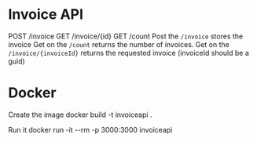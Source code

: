 # Invoice API

POST /invoice
GET /invoice/{id}
GET /count
Post the `/invoice` stores the invoice
Get on the `/count` returns the number of invoices.
Get on the `/invoice/{invoiceId}` returns the requested invoice (invoiceId should be a guid)

# Docker
Create the image
docker build -t invoiceapi .

Run it
docker run -it --rm -p 3000:3000 invoiceapi
